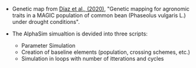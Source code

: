 - Genetic map from [Díaz et al., (2020)](https://bmcgenomics.biomedcentral.com/articles/10.1186/s12864-020-07213-6#MOESM7), "Genetic mapping for agronomic traits in a MAGIC population of common bean (Phaseolus vulgaris L.) under drought conditions".

- The AlphaSim simualtion is devided into three scripts:
    - Parameter Simulation
    - Creation of baseline elements (population, crossing schemes, etc.)
    - Simulation in loops with number of itterations and cycles
